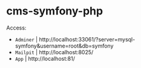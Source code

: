 # cms-symfony-php


Access:

- `Adminer` | http://localhost:33061/?server=mysql-symfony&username=root&db=symfony
- `Mailpit` | http://localhost:8025/
- `App` | http://localhost:81/
